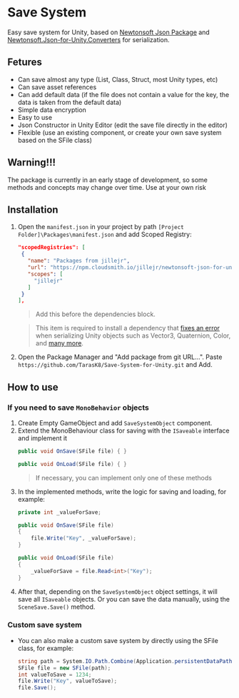 # Save System
 Easy save system for Unity, based on [Newtonsoft Json Package](https://docs.unity3d.com/Packages/com.unity.nuget.newtonsoft-json@3.2/manual/index.html) and [Newtonsoft.Json-for-Unity.Converters](https://github.com/applejag/Newtonsoft.Json-for-Unity.Converters) for serialization.
 ## Fetures
 - Сan save almost any type (List, Class, Struct, most Unity types, etc)
 - Can save asset references
 - Сan add default data (if the file does not contain a value for the key, the data is taken from the default data)
 - Simple data encryption
 - Easy to use
 - Json Constructor in Unity Editor (edit the save file directly in the editor)
 - Flexible (use an existing component, or create your own save system based on the SFile class)

## Warning!!!
The package is currently in an early stage of development, so some methods and concepts may change over time. Use at your own risk

## Installation
1. Open the `manifest.json` in your project by path `[Project Folder]\Packages\manifest.json` and add Scoped Registry:
   ```json
   "scopedRegistries": [
    {
      "name": "Packages from jillejr",
      "url": "https://npm.cloudsmith.io/jillejr/newtonsoft-json-for-unity/",
      "scopes": [
        "jillejr"
      ]
    }
   ],
   ```
   > Add this before the dependencies block.
   
   > This item is required to install a dependency that [fixes an error](https://github.com/applejag/Newtonsoft.Json-for-Unity.Converters?tab=readme-ov-file#what-does-it-solve) when serializing Unity objects such as Vector3, Quaternion, Color, and [many more](https://github.com/applejag/Newtonsoft.Json-for-Unity.Converters/blob/master/Doc/Compatability-table.md).
2. Open the Package Manager and "Add package from git URL...". Paste `https://github.com/TarasK8/Save-System-for-Unity.git` and Add.

## How to use
### If you need to save `MonoBehavior` objects
1. Create Empty GameObject and add `SaveSystemObject` component.
2. Extend the MonoBehaviour class for saving with the `ISaveable` interface and implement it
   ```csharp
   public void OnSave(SFile file) { }

   public void OnLoad(SFile file) { }
   ```
   > If necessary, you can implement only one of these methods
3. In the implemented methods, write the logic for saving and loading, for example:
   ```csharp
   private int _valueForSave;
   
   public void OnSave(SFile file)
   {
       file.Write("Key", _valueForSave);
   }

   public void OnLoad(SFile file)
   {
       _valueForSave = file.Read<int>("Key");
   }
   ```
4. After that, depending on the `SaveSystemObject` object settings, it will save all `ISaveable` objects. Or you can save the data manually, using the `SceneSave.Save()` method.
### Custom save system
- You can also make a custom save system by directly using the SFile class, for example:
  ```csharp
  string path = System.IO.Path.Combine(Application.persistentDataPath, "Saves/save.json");
  SFile file = new SFile(path);
  int valueToSave = 1234;
  file.Write("Key", valueToSave);
  file.Save();
  ```
